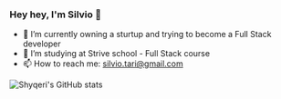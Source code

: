 ### Hey hey, I'm Silvio  👋

- 🔭 I’m currently owning a sturtup and trying to become a Full Stack developer
- 🌱 I’m studying at Strive school - Full Stack course
- 📫 How to reach me: silvio.tari@gmail.com


![Shyqeri's GitHub stats](https://github-readme-stats.vercel.app/api?username=ShyqeriTari&theme=chartreuse-dark&show_icons=true)


